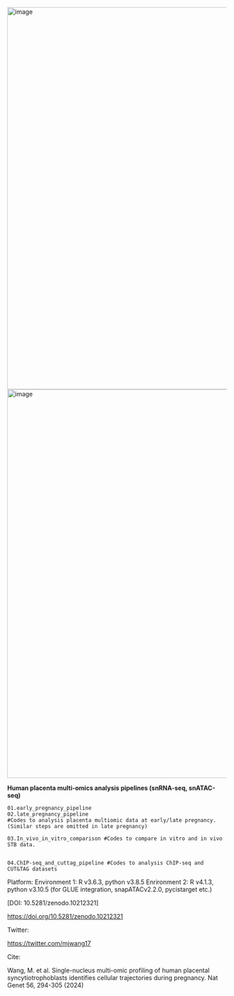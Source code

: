 <img width="878" alt="image" src="https://github.com/wangmeijiao/Human_placenta_multi-omics_snRNA-seq_snATAC-seq/assets/20920507/94e954f6-9202-46e5-9a5a-c8c666301a1a">
<img width="893" alt="image" src="https://github.com/wangmeijiao/Human_placenta_multi-omics_snRNA-seq_snATAC-seq/assets/20920507/2bf29d7e-68c9-4044-a6d1-801fa5c44fbd">


**Human placenta multi-omics analysis pipelines (snRNA-seq, snATAC-seq)**

```
01.early_pregnancy_pipeline
02.late_pregnancy_pipeline
#Codes to analysis placenta multiomic data at early/late pregnancy. (Similar steps are omitted in late pregnancy)

03.In_vivo_in_vitro_comparison #Codes to compare in vitro and in vivo STB data.


04.ChIP-seq_and_cuttag_pipeline #Codes to analysis ChIP-seq and CUT&TAG datasets
```

Platform: 
   Environment 1: R v3.6.3, python v3.8.5 
   Enrironment 2: R v4.1.3, python v3.10.5 (for GLUE integration, snapATACv2.2.0, pycistarget etc.)


[DOI: 10.5281/zenodo.10212321]

https://doi.org/10.5281/zenodo.10212321

Twitter:

https://twitter.com/mjwang17

Cite:
   
   Wang, M. et al. Single-nucleus multi-omic profiling of human placental syncytiotrophoblasts identifies cellular trajectories during pregnancy. Nat Genet 56, 294-305 (2024)


